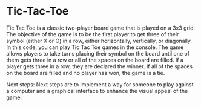 # Tic-Tac-Toe
Tic Tac Toe is a classic two-player board game that is played on a 3x3 grid. The objective of the game is to be the first player to get three of their symbol (either X or O) in a row, either horizontally, vertically, or diagonally. 
In this code, you can play Tic Tac Toe games in the console. The game allows players to take turns placing their symbol on the board until one of them gets three in a row or all of the spaces on the board are filled. If a player gets three in a row, they are declared the winner. If all of the spaces on the board are filled and no player has won, the game is a tie.

Next steps:
Next steps are to implement a way for someone to play against a computer and a graphical interface to enhance the visual appeal of the game.
